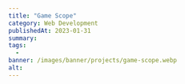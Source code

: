 ```yaml
---
title: "Game Scope"
category: Web Development
publishedAt: 2023-01-31
summary:
tags:
  -
banner: /images/banner/projects/game-scope.webp
alt:
---
```

